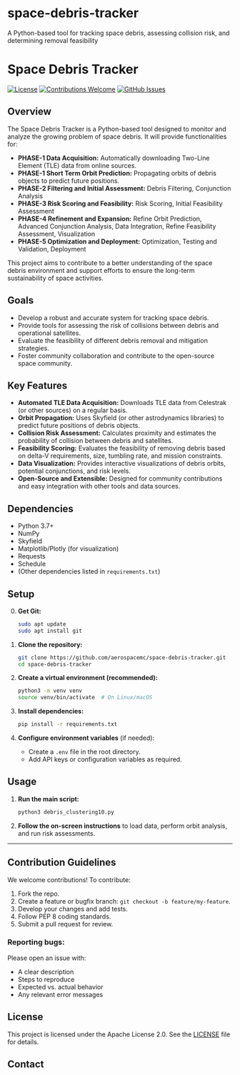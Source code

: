 # space-debris-tracker

A Python-based tool for tracking space debris, assessing collision risk, and determining removal feasibility

# Space Debris Tracker

[![License](https://img.shields.io/badge/License-Apache%202.0-blue.svg)](LICENSE)
[![Contributions Welcome](https://img.shields.io/badge/contributions-welcome-brightgreen.svg)](CONTRIBUTING.md)
[![GitHub Issues](https://img.shields.io/github/issues/aerospacemc/space-debris-tracker)](https://github.com/aerospacemc/space-debris-tracker/issues)

## Overview

The Space Debris Tracker is a Python-based tool designed to monitor and analyze the growing problem of space debris. It will provide functionalities for:

*   **PHASE-1 Data Acquisition:** Automatically downloading Two-Line Element (TLE) data from online sources.
*   **PHASE-1 Short Term Orbit Prediction:** Propagating orbits of debris objects to predict future positions.
*   **PHASE-2 Filtering and Initial Assessment:** Debris Filtering, Conjunction Analysis
*   **PHASE-3 Risk Scoring and Feasibility:** Risk Scoring, Initial Feasibility Assessment
*   **PHASE-4 Refinement and Expansion:** Refine Orbit Prediction, Advanced Conjunction Analysis, Data Integration, Refine Feasibility Assessment, Visualization
*   **PHASE-5 Optimization and Deployment:** Optimization, Testing and Validation, Deployment

This project aims to contribute to a better understanding of the space debris environment and support efforts to ensure the long-term sustainability of space activities.

## Goals

*   Develop a robust and accurate system for tracking space debris.
*   Provide tools for assessing the risk of collisions between debris and operational satellites.
*   Evaluate the feasibility of different debris removal and mitigation strategies.
*   Foster community collaboration and contribute to the open-source space community.

## Key Features

*   **Automated TLE Data Acquisition:** Downloads TLE data from Celestrak (or other sources) on a regular basis.
*   **Orbit Propagation:** Uses Skyfield (or other astrodynamics libraries) to predict future positions of debris objects.
*   **Collision Risk Assessment:** Calculates proximity and estimates the probability of collision between debris and satellites.
*   **Feasibility Scoring:** Evaluates the feasibility of removing debris based on delta-V requirements, size, tumbling rate, and mission constraints.
*   **Data Visualization:** Provides interactive visualizations of debris orbits, potential conjunctions, and risk levels.
*   **Open-Source and Extensible:** Designed for community contributions and easy integration with other tools and data sources.

## Dependencies

*   Python 3.7+
*   NumPy
*   Skyfield
*   Matplotlib/Plotly (for visualization)
*   Requests
*   Schedule
*   (Other dependencies listed in `requirements.txt`)

## Setup

0.  **Get Git:**
    ```bash
    sudo apt update
    sudo apt install git
    ```

1.  **Clone the repository:**

    ```bash
    git clone https://github.com/aerospacemc/space-debris-tracker.git
    cd space-debris-tracker
    ```

2.  **Create a virtual environment (recommended):**

    ```bash
    python3 -m venv venv
    source venv/bin/activate  # On Linux/macOS
    ```

3.  **Install dependencies:**

    ```bash
    pip install -r requirements.txt
    ```

4.  **Configure environment variables** (if needed):
    - Create a `.env` file in the root directory.
    - Add API keys or configuration variables as required.

## Usage

1.  **Run the main script:**

    ```bash
    python3 debris_clustering10.py
    ```

2.  **Follow the on-screen instructions** to load data, perform orbit analysis, and run risk assessments.

---

## Contribution Guidelines

We welcome contributions! To contribute:

1. Fork the repo.
2. Create a feature or bugfix branch: `git checkout -b feature/my-feature`.
3. Develop your changes and add tests.
4. Follow PEP 8 coding standards.
5. Submit a pull request for review.

### Reporting bugs:
Please open an issue with:
- A clear description
- Steps to reproduce
- Expected vs. actual behavior
- Any relevant error messages

## License

This project is licensed under the Apache License 2.0. See the [LICENSE](LICENSE) file for details.

## Contact
